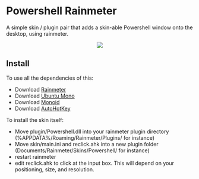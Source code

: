 # Powershell Rainmeter

A simple skin / plugin pair that adds a skin-able Powershell window onto the desktop, using rainmeter.

<p align="center"><img src="https://i.redd.it/7g6ueanvwqh21.gif"></p>

## Install

To use all the dependencies of this:
- Download [Rainmeter](https://www.rainmeter.net/)
- Download [Ubuntu Mono](https://design.ubuntu.com/font/)
- Download [Monoid](https://larsenwork.com/monoid/)
- Download [AutoHotKey](https://www.autohotkey.com/)

To install the skin itself:
- Move plugin/Powershell.dll into your rainmeter plugin directory (%APPDATA%/Roaming/Rainmeter/Plugins/ for instance)
- Move skin/main.ini and reclick.ahk into a new plugin folder (Documents/Rainmeter/Skins/Powershell/ for instance)
- restart rainmeter
- edit reclick.ahk to click at the input box. This will depend on your positioning, size, and resolution.